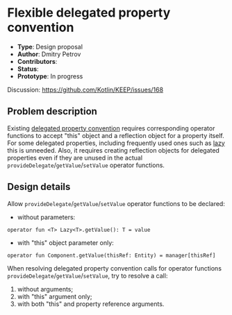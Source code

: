 # Flexible delegated property convention

* **Type**: Design proposal
* **Author**: Dmitry Petrov
* **Contributors**:
* **Status**:
* **Prototype**: In progress

Discussion: https://github.com/Kotlin/KEEP/issues/168

## Problem description

Existing [delegated property convention](http://kotlinlang.org/docs/reference/delegated-properties.html)
requires corresponding operator functions to accept "this" object and a reflection object for a property itself.
For some delegated properties, including frequently used ones such as
[lazy](http://kotlinlang.org/docs/reference/delegated-properties.html#lazy) this is unneeded.
Also, it requires creating reflection objects for delegated properties even if they are unused in the actual
`provideDelegate`/`getValue`/`setValue` operator functions.

## Design details

Allow `provideDelegate`/`getValue`/`setValue` operator functions to be declared:
* without parameters:
```
operator fun <T> Lazy<T>.getValue(): T = value
```
* with "this" object parameter only:
```
operator fun Component.getValue(thisRef: Entity) = manager[thisRef]
```

When resolving delegated property convention calls for operator functions `provideDelegate`/`getValue`/`setValue`,
try to resolve a call:
1) without arguments;
2) with "this" argument only;
3) with both "this" and property reference arguments.

